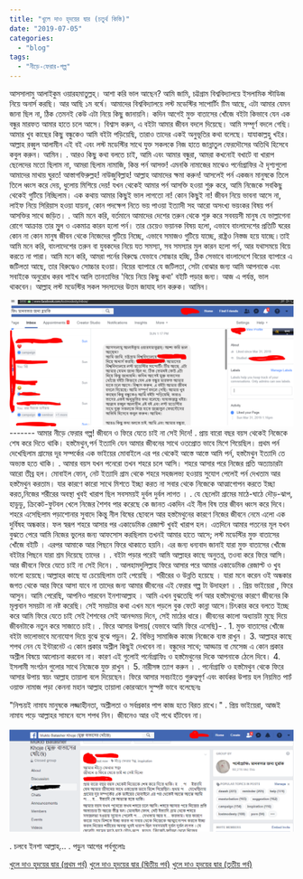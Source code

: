 ```yaml
---
title: "খুলে দাও হৃদয়ের দ্বার (চতুর্থ কিস্তি)"
date: "2019-07-05"
categories: 
  - "blog"
tags: 
  - "নীড়ে-ফেরার-গল্প"
---
```


আসসালামু আলাইকুম ওয়ারহমাতুল্লহ্। আশা করি ভাল আছেন? আমি জামি, চট্টগ্রাম বিশ্ববিদ্যালয়ে ইসলামিক স্টাডিজ নিয়ে অনার্স করছি। আর আছি ১ম বর্ষে। আমাদের বিশ্ববিদ্যালয়ে লস্ট মডেস্টির সাপোর্টিং টিম আছে, এটা আমার যেমন জানা ছিল না, ঠিক তেমনই কেউ এটা নিয়ে কিছু জানায়নি। কদিন আগেই মুক্ত বাতাসের খোঁজে বইটা কিভাবে যেন এক বন্ধুর মারফত আমার হাতে চলে আসে। বিশ্বাস করুন, এ বইটা আমার জীবন বদলে দিয়েছে। আমি সম্পূর্ণ বদলে গেছি। আমার খুব কাছের কিছু বন্ধুকেও আমি বইটা পড়িয়েছি, তারাও তাদের একই অনুভূতির কথা বলেছে। যাযাকাল্লহু খইর। আল্লাহ রব্বুল আলামীন এই বই এবং লস্ট মডেস্টির সাথে যুক্ত সকলকে নিজ হাতে জান্নাতুল ফেরদৌসের অতিথি হিসেবে কবুল করুন। আমিন। . আরও কিছু কথা বলতে চাই, আমি এবং আমার বন্ধুরা, আমরা কখনোই বখাটে বা খারাপ ছেলেদের মতো ছিলাম না, আমরা ছিলাম নামাজি, কিন্ত পর্ন আসক্ত! এমনকি নামাজের মাঝেও পর্নোগ্রাফির ঐ দৃশ্যগুলো আমাদের মাথায় ঘুরত! আস্তাগফিরুল্লহ! নাউজুবিল্লাহ! আল্লাহ আমাদের ক্ষমা করুন! আসলেই পর্ন একজন মানুষকে তিলে তিলে ধ্বংস করে দেয়, ধুলোয় মিশিয়ে দেয়! যখন থেকেই আমার পর্ন আসক্তি হওয়া শুরু করে, আমি নিজেকে সবকিছু থেকেই গুটিয়ে নিচ্ছিলাম। এক কথায় আমার কিছুই ভাল লাগতো না! কোন কিছুই না! জীবন নিয়ে ভাবনা আসে না, লাইফ নিয়ে সিরিয়াস হওয়া যায়না, কোন পদক্ষেপ নিতে ভয় পাওয়া ইত্যাদী সহ আরো অসংখ্য ভয়ংকর বিষয় পর্ন আসক্তির সাথে জড়িত। . আমি মনে করি, বর্তমানে আমাদের দেশের তরুন থেকে শুরু করে সববয়সী মানুষ যে ভাল্লাগেনা রোগে আক্রান্ত তার মুূল ও একমাত্র কারন হলো পর্ন। তার চেয়েও ভয়ানক বিষয় হলো, এভাবে বাংলাদেশের প্রতিটি ঘরের কোন না কোন মানুষ জীবন থেকে নিজেদের গুটিয়ে নিচ্ছে, এভাবে সমাজও গুটিয়ে যাচ্ছে, রাষ্ট্রও নিস্তজ হয়ে যাচ্ছে।তাই আমি মনে করি, বাংলাদেশের তরুন বা যুবকদের নিয়ে যত সমস্যা, সব সমস্যার মুল কারন হলো পর্ন, আর যথাসময়ে বিয়ে করতে না পারা। আমি মনে করি, আমরা পর্নের বিরুদ্ধে যেভাবে সোচ্চার হচ্ছি, ঠিক সেভাবে বাংলাদেশে বিয়ের ব্যাপারে এ জটিলতা আছে, তার বিরুদ্ধেও সোচ্চার হওয়া। বিয়ের ব্যাপারে যে জটিলতা, সেটা বোঝার জন্য আমি আপনাকে এবং সবাইকে অনুরোধ করব শাইখ আলি তানতাভির 'বিয়ে নিয়ে কিছু কথা' বইটি পড়ার জন্য। আজ এ পর্যন্ত, ভাল থাকবেন। আল্লাহ লস্ট মডেস্টির সকল সদস্যদের উত্তম জাযাহ দান করুক। আমিন।

![](images/Capture.png) ------- আমার নীড়ে ফেরার গল্প! জীবনে ও ফিরে যেতে চাই না সেই দিনে! . প্রায় বারো বছর বয়স থেকেই নিজেকে শেষ করে দিতে থাকি। হস্তমৈথুন,পর্ন ইত্যাদি যেন আমার জীবনের সাথে ওতপ্রোত ভাবে মিশে গিয়েছিল। প্রথম পর্ন দেখেছিলাম গ্রামের দূর সম্পর্কের এক ভাইয়ের মোবাইলে এর পর থেকেই আস্তে আস্তে আমি পর্ন, হস্তমৈথুন ইত্যাদি তে অভ্যস্ত হতে থাকি। . আমার বয়স যখন পনেরো তখন শহরে চলে আসি। শহরে আসার পরে নিজের প্রতি অত্যাচারটা আরো তীব্র হল। মোবাইল ফোন, নেট ইত্যাদি গ্রাম থেকে শহরে সহজলভ্য হওয়ায় সুযোগ পেলেই পর্ন দেখতাম আর হস্তমৈথুন করতাম। যার কারণে কারো সাথে মিশতে ইচ্ছা করত না সবার থেকে নিজেকে আত্মাগোপন করতে ইচ্ছা করত,নিজের শরীরের অবস্থা খুবই খারাপ ছিল সবসময়ই দুর্বল দুর্বল লাগত । . যে ছেলেটা গ্রামের মাঠে-ঘাঠে দৌড়-ঝাপ, হাডুডু, ক্রিকেট-ফুটবল খেলে নিজের শৈশব পার করেছে কে জানত একদিন এই নীল বিষ তার জীবন ধ্বংস করে দিবে। শহরে এসেছিলাম পড়াশোনার সুবাদে কিন্তু নীল বিষের ছোবলে আর হস্তমৈথুনের কারণে নিজের জীবনে নেমে এলো এক দুর্বিষহ অন্ধকার। ফল স্বরূপ শহরে আসার পর একাডেমিক রেজাল্ট খুবই খারাপ হল। এতদিনে আমার পতনের মূল যখন বুঝতে পেরে আমি নিজের ভুলের জন্য আফসোস করছিলাম তখনই আমার হাতে আসে; লস্ট মডেস্টির মুক্ত বাতাসের খোঁজে বইটি । এরপর আমাকে আর পিছনে ফিরে থাকাতে হয়নি। এর জন্য ধন্যবাদ জানাই যারা মুক্ত বাতাসের খোঁজে বইটার পিছনে যারা শ্রম দিয়েছে তাদের । . বইটা পড়ার পরেই আমি আল্লাহর কাছে অনুতপ্ত, তওবা করে ফিরে আসি। আর জীবনে ফিরে যেতে চাই না সেই দিনে। . আলহামদুলিল্লাহ ফিরে আসার পরে আমার একাডেমিক রেজাল্ট ও খুব ভালো হয়েছে।আল্লাহর কাছে যা চেয়েছিলাম তাই পেয়েছি । শরীরের ও উন্নতি হয়েছে । যারা মনে করেন ওই অন্ধকার জগত থেকে আর ফিরে আসা যাবে না তাদের জন্য আমার জীবনের এই ফেরার গল্প টা উদাহরণ । . প্রিয় ভাইয়েরা , ফিরে আসুন। আমি পেরেছি, আপনিও পারবেন ইনশাআল্লাহ । আমি এখন বুঝতেছি পর্ন আর হস্তমৈথুনের কারণে জীবনের কি মূল্যবান সময়টা না নষ্ট করেছি। সেই সময়টার কথা এখন মনে পড়লে বুক ফেটে কান্না আসে।চিৎকার করে বলতে ইচ্ছে করে আমি ফিরে যেতে চাই সেই শৈশবের সেই আনন্দময় দিনে, সেই মাঠের ধারে। জীবনের কালো অধ্যায়টা মুছে দিয়ে জীবনটাকে নতুন করে সাজাতে চাই। . ফিরে আসার উপায়( যেভাবে আমি ফিরে এসেছি)- . 1. মুক্ত বাতাসের খোঁজে বইটা ভালোভাবে মনোযোগ দিয়ে বুঝে বুঝে পড়ুন। 2. বিভিন্ন সামাজিক কাজে নিজেকে ব্যস্ত রাখুন । 3. আল্লাহর কাছে শপথ নেন যে ইন্টারনেট এ কোন প্রকার অশ্লীল কিছুই দেখবেন না। বন্ধুদের সাথে; আড্ডায় বা মেসেজ এ কোন প্রকার অশ্লীল বিষয়ে আলোচনা করবেন না। কারণ এই গুলোই পর্নোগ্রাফিঃ ও হস্তমৈথুনের দিকে আপনাকে ঠেলে দিবে। 4. ইসলামী সংগঠন গুলোর সাথে নিজেকে যুক্ত রাখুন । 5. নারীসঙ্গ ত্যাগ করুন । . পর্নোগ্রাফি ও হস্তমৈথুন থেকে ফিরে আসার উপায় স্বয়ং আল্লাহ তায়ালা বলে দিয়েছেন। ফিরে আসার সবচাইতে গুরুত্বপূর্ণ এবং কার্যকর উপায় হল নিয়মিত পাচঁ ওয়াক্ত নামাজ পড়া কেননা মহান আল্লাহ তায়ালা কোরআনে সুস্পষ্ট ভাবে বলেছেনঃ

"নিশ্চয়ই নামায মানুষকে লজ্জাহীনতা, অশ্লীলতা ও সর্বপ্রকার পাপ কাজ হতে বিরত রাখে।" . প্রিয় ভাইয়েরা, আজই নামায পড়ে আল্লাহর সামনে বসে শপথ নিন। জীবনেও আর ওই পথে হাঁটবেন না।

![](images/সাদ্মান.png)

. চলবে ইনশা আল্লাহ্‌... . পড়ুন আগের পর্বগুলোঃ

[খুলে দাও হৃদয়ের দ্বার (প্রথম পর্ব)](https://tinyurl.com/y8sr4ofn) [খুলে দাও হৃদয়ের দ্বার (দ্বিতীয় পর্ব)](https://bit.ly/2SBLE8b) [খুলে দাও হৃদয়ের দ্বার (তৃতীয় পর্ব)](https://cms.lostmodesty.com/kdrd3/)
